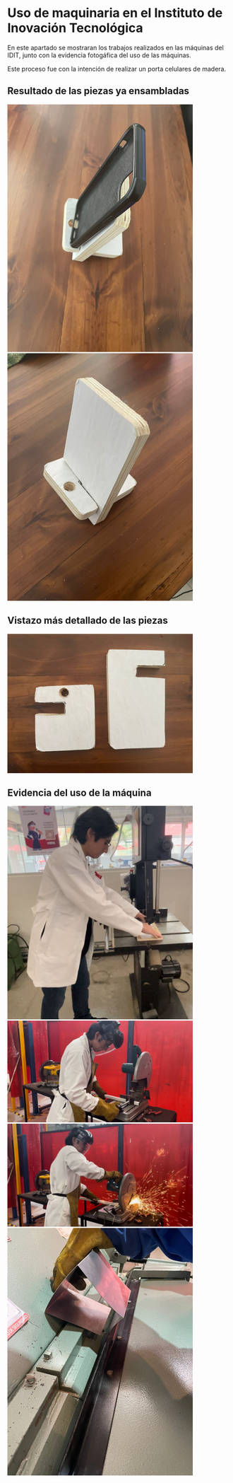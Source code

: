 # Uso de maquinaria en el Instituto de Inovación Tecnológica

En este apartado se mostraran los trabajos realizados en las máquinas del IDIT, junto con la evidencia fotogáfica del uso de las máquinas.

Este proceso fue con la intención de realizar un porta celulares de madera.

## Resultado de las piezas ya ensambladas

<img src="recursos/imgs/Celular.jpeg" alt="Diagrama del sistema" width="420">

<img src="recursos/imgs/Porta.jpeg" alt="Diagrama del sistema" width="420">

## Vistazo más detallado de las piezas

<img src="recursos/imgs/Madera.jpeg" alt="Diagrama del sistema" width="420">

## Evidencia del uso de la máquina

<img src="recursos/imgs/Yo.jpeg" alt="Diagrama del sistema" width="420">

<img src="recursos/imgs/sierra.jpeg" alt="Diagrama del sistema" width="420">

<img src="recursos/imgs/chispas.jpeg" alt="Diagrama del sistema" width="420">

<img src="recursos/imgs/doblez.jpeg" alt="Diagrama del sistema" width="420">
